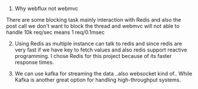 1. Why webflux not webmvc

There are some blocking task mainly interaction with Redis and 
also the post call we don't want to block the thread and webmvc
will not able to handle 10k req/sec means 1 req/0.1msec

2. Using Redis as multiple instance can talk to redis and since 
redis are very fast if we have key to fetch values and also
redis support reactive programming. I chose Redis for this project because of its faster response times.

3. We can use kafka for streaming the data ..also websocket kind of..
While Kafka is another great option for handling high-throughput systems.
